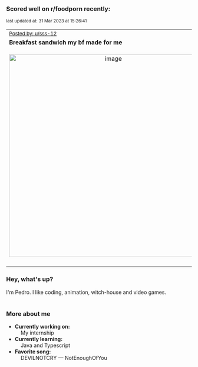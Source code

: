 ### Scored well on r/foodporn recently:

<p align="left"><sub>last updated at: 31 Mar 2023 at 15:26:41</sub></p>

|   |
| --- |
| <sub>[Posted by: u/sss-12][source]</sub> |
| **Breakfast sandwich my bf made for me** | 
|<p align="center"> <img alt="image" src="https://i.redd.it/bodg72ekjyqa1.jpg" width="550" /> </p>|
|   |

### Hey, what's up?

I'm Pedro. I like coding, animation, witch-house and video games.<br><br>

### More about me
- **Currently working on:**  
&nbsp;&nbsp;&nbsp;&nbsp;My internship
- **Currently learning:**  
&nbsp;&nbsp;&nbsp;&nbsp;Java and Typescript
- **Favorite song:**  
&nbsp;&nbsp;&nbsp;&nbsp;DEVILNOTCRY — NotEnoughOfYou<br><br>

  



  
  
  
[linkedin]: https://linkedin.com/in/pedro-h-r-gomes-8a487b14a/
[gmail]: mailto:pilique11@gmail.com
[source]: https://reddit.com/r/FoodPorn/comments/126ukub/breakfast_sandwich_my_bf_made_for_me/
[redditAPI]: https://www.reddit.com/dev/api/